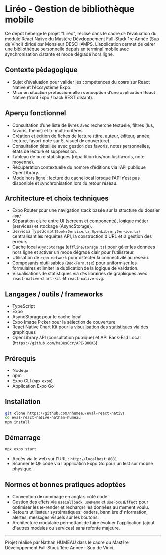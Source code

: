 # Liréo - Gestion de bibliothèque mobile

Ce dépôt héberge le projet "Liréo", réalisé dans le cadre de l’évaluation du module React Native du Mastère Développement Full-Stack 1re Année (Sup de Vinci) dirigé par Monsieur DESCHAMPS. L’application permet de gérer une bibliothèque personnelle depuis un terminal mobile avec synchronisation distante et mode dégradé hors ligne.

## Contexte pédagogique
- Sujet d’évaluation pour valider les compétences du cours sur React Native et l’écosystème Expo.
- Mise en situation professionnelle : conception d’une application React Native (front Expo / back REST distant).

## Aperçu fonctionnel
- Consultation d’une liste de livres avec recherche textuelle, filtres (lus, favoris, thème) et tri multi-critères.
- Création et édition de fiches de lecture (titre, auteur, éditeur, année, lecture, favori, note sur 5, visuel de couverture).
- Consultation détaillée avec gestion des favoris, notes personnelles, états de lecture et suppression.
- Tableau de bord statistiques (répartition lus/non lus/favoris, note moyenne).
- Récupération contextuelle du nombre d’éditions via l’API publique OpenLibrary.
- Mode hors ligne : lecture du cache local lorsque l’API n’est pas disponible et synchronisation lors du retour réseau.

## Architecture et choix techniques
- Expo Router pour une navigation stack basée sur la structure du dossier `app/`.
- Séparation claire entre UI (screens et components), logique métier (services) et stockage (AsyncStorage).
- Services TypeScript (`BooksService.ts`, `OpenLibraryService.ts`) centralisant les requêtes API, la construction d’URL et la gestion des erreurs.
- Cache local `AsyncStorage` (`OfflineStorage.ts`) pour gérer les données hors ligne et activer un mode dégradé clair pour l’utilisateur.
- Utilisation de `expo-network` pour détecter la connectivité au réseau.
- Composants réutilisables (`BookForm.tsx`) pour uniformiser les formulaires et limiter la duplication de la logique de validation.
- Visualisations de statistiques via des librairies de graphiques avec `react-native-chart-kit` et `react-native-svg`.

## Langages / outils / frameworks
- TypeScript
- Expo
- AsyncStorage pour le cache local
- Expo Image Picker pour la sélection de couverture
- React Native Chart Kit pour la visualisation des statistiques via des graphiques
- OpenLibrary API (consultation publique) et API Back-End Local (`https://github.com/MaDesOcr/API-BOOKS`)

## Prérequis
- Node.js
- npm
- Expo CLI (`npx expo`)
- Application Expo Go

## Installation
```bash
git clone https://github.com/nhumeau/eval-react-native
cd eval-react-native-nathan-humeau
npm install
```

## Démarrage
```bash
npx expo start
```
- Accès via le web sur l'URL : `http://localhost:8081`
- Scanner le QR code via l'application Expo Go pour un test sur mobile physique.

## Normes et bonnes pratiques adoptées
- Convention de nommage en anglais côté code.
- Gestion des effets via `useCallback`, `useMemo` et `useFocusEffect` pour optimiser les re-render et recharger les données au moment voulu.
- Retours utilisateur systématiques: loaders, bannière d'information, alertes, messages visuels sur les boutons.
- Architecture modulaire permettant de faire évoluer l'application (ajout d'autres modules ou services) sans refonte majeure.

---

Projet réalisé par Nathan HUMEAU dans le cadre du Mastère Développement Full-Stack 1ère Annee - Sup de Vinci.
